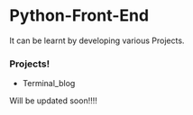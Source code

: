 # Python-Front-End

 It can be learnt by developing various Projects.
### Projects!

- Terminal_blog

Will be updated soon!!!!

